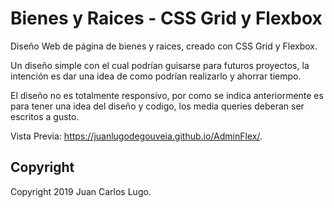 # Bienes y Raices - CSS Grid y Flexbox

Diseño Web de página de bienes y raices, creado con CSS Grid y Flexbox.

Un diseño simple con el cual podrían guisarse para futuros proyectos, la intención es dar una idea de como podrían realizarlo y ahorrar tiempo.

El diseño no es totalmente responsivo, por como se indica anteriormente es para tener una idea del diseño y codigo, los media queries deberan ser escritos a gusto.

Vista Previa: https://juanlugodegouveia.github.io/AdminFlex/.

## Copyright

Copyright 2019 Juan Carlos Lugo.
